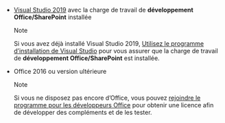 - [Visual Studio 2019](https://www.visualstudio.com/vs/) avec la charge de travail de **développement Office/SharePoint** installée

    > [!NOTE]
    > Si vous avez déjà installé Visual Studio 2019, [Utilisez le programme d’installation de Visual Studio](/visualstudio/install/modify-visual-studio) pour vous assurer que la charge de travail de **développement Office/SharePoint** est installée. 

- Office 2016 ou version ultérieure

    > [!NOTE]
    > Si vous ne disposez pas encore d’Office, vous pouvez [rejoindre le programme pour les développeurs Office](https://developer.microsoft.com/office/dev-program) pour obtenir une licence afin de développer des compléments et de les tester.
